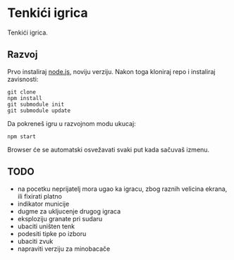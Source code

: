 # Tenkići igrica

Tenkići igrica.

## Razvoj

Prvo instaliraj [node.js](https://nodejs.org), noviju verziju. Nakon toga kloniraj repo i instaliraj zavisnosti:
```
git clone
npm install
git submodule init
git submodule update
```
Da pokreneš igru u razvojnom modu ukucaj:
```
npm start
```
Browser će se automatski osvežavati svaki put kada sačuvaš izmenu.

## TODO
* na pocetku neprijatelj mora ugao ka igracu, zbog raznih velicina ekrana, ili fixirati platno
* indikator municije
* dugme za ukljucenje drugog igraca
* eksploziju granate pri sudaru
* ubaciti uništen tenk
* podesiti tipke po izboru
* ubaciti zvuk
* napraviti verziju za minobacače
